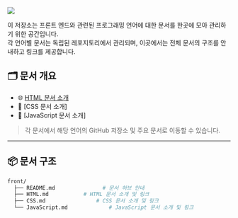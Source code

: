 <p align>
  <img src = "https://capsule-render.vercel.app/api?type=blur&height=200&color=gradient&text=Front&descAlign=59&section=header">

이 저장소는 프론트 엔드와 관련된 프로그래밍 언어에 대한 문서를 한곳에 모아 관리하기 위한 공간입니다.  
각 언어별 문서는 독립된 레포지토리에서 관리되며, 이곳에서는 전체 문서의 구조를 안내하고 링크를 제공합니다.

## 🗂 문서 개요

- 🌐 [HTML 문서 소개](https://github.com/skwjdgh/Web101_study)
- 🎨 [CSS 문서 소개]
- 🧠 [JavaScript 문서 소개]

> 각 문서에서 해당 언어의 GitHub 저장소 및 주요 문서로 이동할 수 있습니다.

---
## 📦 문서 구조

```bash
front/
  ├── README.md               # 문서 허브 안내
  ├── HTML.md           # HTML 문서 소개 및 링크
  ├── CSS.md                # CSS 문서 소개 및 링크
  └── JavaScript.md             # JavaScript 문서 소개 및 링크
